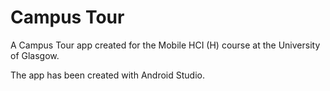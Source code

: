 # Campus Tour
A Campus Tour app created for the Mobile HCI (H) course at the University of Glasgow.

The app has been created with Android Studio.
